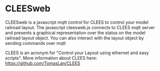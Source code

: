 # CLEESweb
CLEESweb is a javascript mqtt control for CLEES to control your model railroad layout. The javascript cleesweb.js connects to CLEES mqtt server and presents a graphical representation over the status on the model railroad layout object. You can also interact with the layout object by sending commands over mqtt

CLEES is an acronym for "Control your Layout using ethernet and easy scripts".
More information about CLEES here: https://github.com/TomasLan/CLEES

